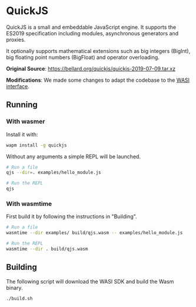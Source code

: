 # QuickJS

QuickJS is a small and embeddable JavaScript engine. It supports the ES2019 specification including modules, asynchronous generators and proxies.

It optionally supports mathematical extensions such as big integers (BigInt), big floating point numbers (BigFloat) and operator overloading.

**Original Source**: https://bellard.org/quickjs/quickjs-2019-07-09.tar.xz

**Modifications**: We made some changes to adapt the codebase to the [WASI interface](https://wapm.io/interface/wasi).

## Running

### With wasmer

Install it with:

```bash
wapm install -g quickjs
```

Without any arguments a simple REPL will be launched.

```bash
# Run a file
qjs --dir=. examples/hello_module.js

# Run the REPL
qjs
```

### With wasmtime

First build it by following the instructions in "Building".

```bash
# Run a file
wasmtime --dir examples/ build/qjs.wasm -- examples/hello_module.js

# Run the REPL
wasmtime --dir . build/qjs.wasm
```

## Building

The following script will download the WASI SDK and build the Wasm binary.

```bash
./build.sh
```
